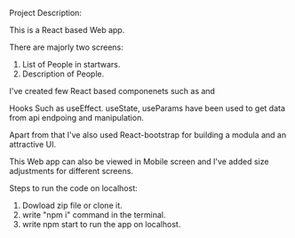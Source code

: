 Project Description:

This is a React based Web app.

There are majorly two screens:
  1. List of People in startwars.
  2. Description of People.
  
I've created few React based componenets such as
<People/> and <PeopleDesc/>

Hooks Such as useEffect. useState, useParams have been used to get data from api endpoing and manipulation.

Apart from that I've also used React-bootstrap for building a modula and an attractive UI.

This Web app can also be viewed in Mobile screen and I've added size adjustments for different screens.


Steps to run the code on localhost:
1. Dowload zip file or clone it.
2. write "npm i" command in the terminal.
3. write npm start to run the app on localhost.

